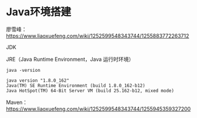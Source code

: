 # Java环境搭建

廖雪峰：https://www.liaoxuefeng.com/wiki/1252599548343744/1255883772263712

JDK

JRE（Java Runtime Environment，Java 运行时环境）

```shell
java -version

java version "1.8.0_162"
Java(TM) SE Runtime Environment (build 1.8.0_162-b12)
Java HotSpot(TM) 64-Bit Server VM (build 25.162-b12, mixed mode)
```



Maven：https://www.liaoxuefeng.com/wiki/1252599548343744/1255945359327200